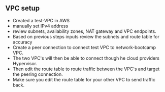 ## VPC setup 

- Created a test-VPC in AWS 
- manually set IPv4 address
- review subnets, availability zones, NAT gateway and VPC endpoints.
- Based on previous steps inputs review the subnets and route table for accuracy
- Create a peer connection to connect test VPC to network-bootcamp VPC.
- The two VPC's  will then be able to connect though he cloud providers Hypervisor.
- Then edit the route table to route traffic between the VPC's and target the peering connection.
- Make sure you edit the route table for your other VPC to send traffic back.

 